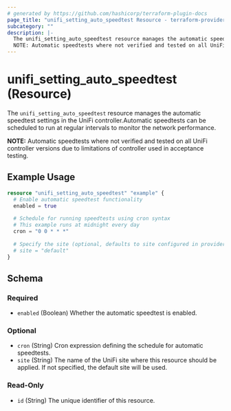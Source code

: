```yaml
---
# generated by https://github.com/hashicorp/terraform-plugin-docs
page_title: "unifi_setting_auto_speedtest Resource - terraform-provider-unifi"
subcategory: ""
description: |-
  The unifi_setting_auto_speedtest resource manages the automatic speedtest settings in the UniFi controller.Automatic speedtests can be scheduled to run at regular intervals to monitor the network performance.
  NOTE: Automatic speedtests where not verified and tested on all UniFi controller versions due to limitations of controller used in acceptance testing.
---
```


# unifi_setting_auto_speedtest (Resource)

The `unifi_setting_auto_speedtest` resource manages the automatic speedtest settings in the UniFi controller.Automatic speedtests can be scheduled to run at regular intervals to monitor the network performance.

**NOTE:** Automatic speedtests where not verified and tested on all UniFi controller versions due to limitations of controller used in acceptance testing.

## Example Usage

```terraform
resource "unifi_setting_auto_speedtest" "example" {
  # Enable automatic speedtest functionality
  enabled = true
  
  # Schedule for running speedtests using cron syntax
  # This example runs at midnight every day
  cron = "0 0 * * *"
  
  # Specify the site (optional, defaults to site configured in provider, otherwise "default")
  # site = "default"
}
```

<!-- schema generated by tfplugindocs -->
## Schema

### Required

- `enabled` (Boolean) Whether the automatic speedtest is enabled.

### Optional

- `cron` (String) Cron expression defining the schedule for automatic speedtests.
- `site` (String) The name of the UniFi site where this resource should be applied. If not specified, the default site will be used.

### Read-Only

- `id` (String) The unique identifier of this resource.
